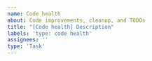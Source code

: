 ```yaml
---
name: Code health
about: Code improvements, cleanup, and TODOs
title: "[Code health] Description"
labels: 'type: code health'
assignees: ''
type: 'Task'
---
```



